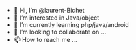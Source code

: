 - 👋 Hi, I’m @laurent-Bichet
- 👀 I’m interested in Java/object
- 🌱 I’m currently learning php/java/android
- 💞️ I’m looking to collaborate on ...
- 📫 How to reach me ...

<!---
laurent-PY/laurent-PY is a ✨ special ✨ repository because its `README.md` (this file) appears on your GitHub profile.
You can click the Preview link to take a look at your changes.
--->
